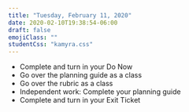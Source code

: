 ```yaml
---
title: "Tuesday, February 11, 2020"
date: 2020-02-10T19:38:54-06:00
draft: false
emojiClass: ""
studentCss: "kamyra.css"
---
```


- Complete and turn in your Do Now
- Go over the planning guide as a class
- Go over the rubric as a class
- Independent work: Complete your planning guide
- Complete and turn in your Exit Ticket